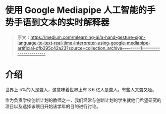 # 使用 Google Mediapipe 人工智能的手势手语到文本的实时解释器

> 原文：<https://medium.com/mlearning-ai/a-hand-gesture-sign-language-to-text-real-time-interpreter-using-google-mediapipe-artificial-dfb395c42a23?source=collection_archive---------1----------------------->

# 介绍

世界上 5%的人是聋人，这意味着世界上有 3.6 亿人是聋人。有些人又聋又哑。

作为负责学校创新计划的教师之一，我们经常与创新计划的学生就他们希望研究的项目以及选择该项目开始该学年的目的进行讨论。